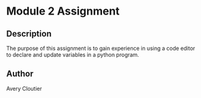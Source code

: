 # Module 2 Assignment

## Description

The purpose of this assignment is to gain experience in using a code editor to declare and update variables in a python program. 

## Author

Avery Cloutier